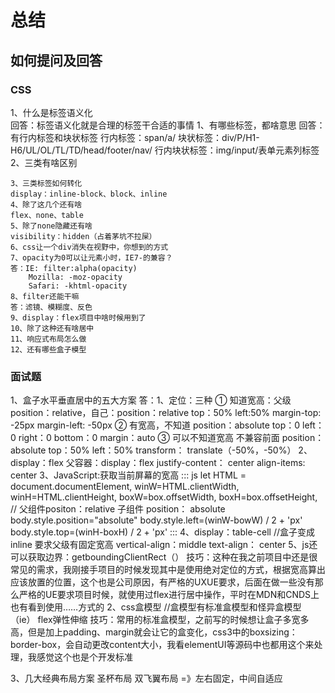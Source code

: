 # 总结
## 如何提问及回答
### CSS
1、什么是标签语义化  
回答：标签语义化就是合理的标签干合适的事情
    1、有哪些标签，都啥意思
    回答：有行内标签和块状标签
    行内标签：span/a/
    块状标签：div/P/H1-H6/UL/OL/TL/TD/head/footer/nav/
    行内块状标签：img/input/表单元素列标签
    2、三类有啥区别

    3、三类标签如何转化
    display：inline-block、block、inline
    4、除了这几个还有啥
    flex、none、table
    5、除了none隐藏还有啥
    visibility：hidden（占着茅坑不拉屎）
    6、css让一个div消失在视野中，你想到的方式
    7、opacity为0可以让元素小时，IE7-的兼容？
    答：IE: filter:alpha(opacity)
        Mozilla: -moz-opacity
        Safari: -khtml-opacity
    8、filter还能干嘛
    答：滤镜、模糊度、反色
    9、display：flex项目中啥时候用到了
    10、除了这种还有啥居中
    11、响应式布局怎么做
    12、还有哪些盒子模型

### 面试题
1、盒子水平垂直居中的五大方案
答：1、定位：三种
        ① 知道宽高：父级position：relative，自己：position：relative
            top：50%
            left:50%
            margin-top: -25px
            margin-left: -50px
        ② 有宽高，不知道
            position：absolute
            top：0
            left：0
            right：0
            bottom：0
            margin：auto
        ③  可以不知道宽高  不兼容前面 position：absolute
            top：50%
            left：50%
            transform： translate（-50%，-50%）
    2、display：flex
        父容器：display：flex
                justify-content： center
                align-items: center
    3、JavaScript:获取当前屏幕的宽高
::: js
    let HTML = document.documentElement,
        winW=HTML.clientWidth,
        winH=HTML.clientHeight,
        boxW=box.offsetWidth,
        boxH=box.offsetHeight,
    // 父组件positon：relative 子组件 position： absolute
    body.style.position="absolute"
    body.style.left=(winW-bowW) / 2 + 'px'
    body.style.top=(winH-boxH) / 2 + 'px'
:::
    4、display：table-cell  //盒子变成inline 要求父级有固定宽高
        vertical-align：middle
        text-align： center
    5、js还可以获取边界：getboundingClientRect（）
    技巧：这种在我之前项目中还是很常见的需求，我刚接手项目的时候发现其中是使用绝对定位的方式，根据宽高算出应该放置的位置，这个也是公司原因，有严格的UXUE要求，后面在做一些没有那么严格的UE要求项目时候，就使用过flex进行居中操作，平时在MDN和CNDS上也有看到使用……方式的
2、css盒模型
    //盒模型有标准盒模型和怪异盒模型（ie）  flex弹性伸缩
    技巧：常用的标准盒模型，之前写的时候想让盒子多宽多高，但是加上padding、margin就会让它的盒变化，css3中的boxsizing：border-box，会自动更改content大小，我看elementUI等源码中也都用这个来处理，我感觉这个也是个开发标准 
    
3、几大经典布局方案
    圣杯布局
    双飞翼布局
    =》左右固定，中间自适应

